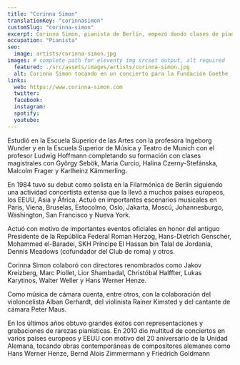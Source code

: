 ```yaml
---
title: "Corinna Simon"
translationKey: "corinnasimon"
customSlug: "corinna-simon"
excerpt: Corinna Simon, pianista de Berlín, empezó dando clases de piano a la tierna edad de cinco años. Con doce años comenzó su formación pianística como estudiante juvenil en el Julius-Stern-Institut en Berlín con los profesores Ingeborg Peukert y Wolfgang Saschowa.
occupation: "Pianista"
seo:
  image: artists/corinna-simon.jpg
images: # complete path for eleventy img srcset output, alt required
  featured: ./src/assets/images/artists/corinna-simon.jpg
  alt: Corinna Simon tocando en un concierto para la Fundación Goethe
links:
  web: https://www.corinna-simon.com
  twitter:
  facebook:
  instagram:
  spotify:
  youtube:
---
```


Estudió en la Escuela Superior de las Artes con la profesora Ingeborg Wunder y en la Escuela Superior de Música y Teatro de Munich con el profesor Ludwig Hoffmann completando su formación con clases magistrales con György Sebök, Maria Curcio, Halina Czerny-Stefánska, Malcolm Frager y Karlheinz Kämmerling.

En 1984 tuvo su debut como solista en la Filarmónica de Berlín siguiendo una actividad concertista extensa que la llevó a muchos países europeos, los EEUU, Asia y África. Actuó en importantes escenarios musicales en Paris, Viena, Bruselas, Estocolmo, Oslo, Jakarta, Moscú, Johannesburgo, Washington, San Francisco y Nueva York.

Actuó con motivo de importantes eventos oficiales en honor del antiguo Presidente de la República Federal Roman Herzog, Hans-Dietrich Genscher, Mohammed el-Baradei, SKH Príncipe El Hassan bin Talal de Jordania, Dennis Meadows (cofundador del Club de roma) y otros.

Corinna Simon colaboró con directores renombrados como Jakov Kreizberg, Marc Piollet, Lior Shambadal, Christóbal Halffter, Lukas Karytinos, Walter Weller y Hans Werner Henze.

Como música de cámara cuenta, entre otros, con la colaboración del violoncelista Alban Gerhardt, del violinista Rainer Kimsted y del cantante de cámara Peter Maus.

En los últimos años obtuvo grandes éxitos con representaciones y grabaciones de rarezas pianísticas. En 2010 dio multitud de conciertos en varios países europeos y EEUU con motivo del 20 aniversario de la Unidad Alemana, tocando obras contemporáneas de compositores alemanes como Hans Werner Henze, Bernd Alois Zimmermann y Friedrich Goldmann
